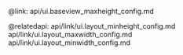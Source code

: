 @link: api/ui.baseview_maxheight_config.md

@relatedapi:
	api/link/ui.layout_minheight_config.md
    api/link/ui.layout_maxwidth_config.md
    api/link/ui.layout_minwidth_config.md